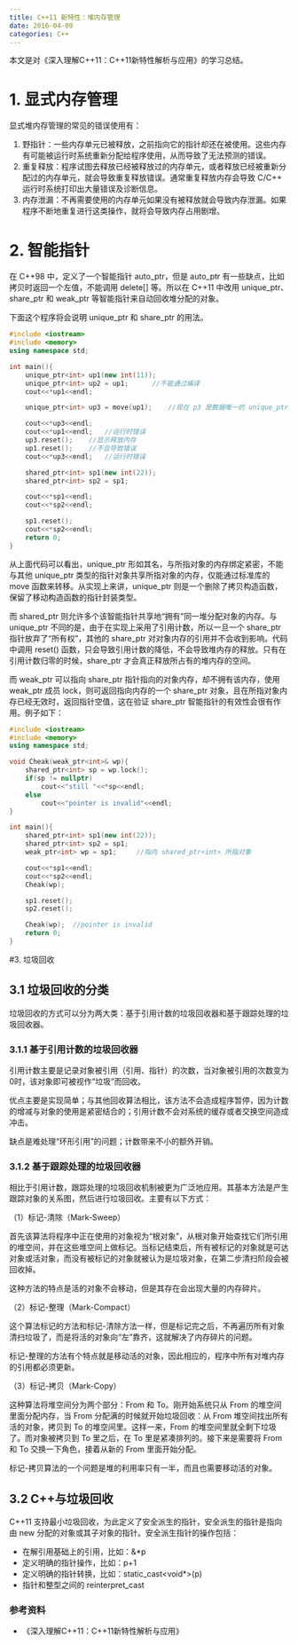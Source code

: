```yaml
---
title: C++11 新特性：堆内存管理
date: 2016-04-09
categories: C++
---
```


本文是对《深入理解C++11：C++11新特性解析与应用》的学习总结。

# 1. 显式内存管理

显式堆内存管理的常见的错误使用有：

1. 野指针：一些内存单元已被释放，之前指向它的指针却还在被使用。这些内存有可能被运行时系统重新分配给程序使用，从而导致了无法预测的错误。
2. 重复释放：程序试图去释放已经被释放过的内存单元，或者释放已经被重新分配过的内存单元，就会导致重复释放错误。通常重复释放内存会导致 C/C++ 运行时系统打印出大量错误及诊断信息。
3. 内存泄漏：不再需要使用的内存单元如果没有被释放就会导致内存泄漏。如果程序不断地重复进行这类操作，就将会导致内存占用剧增。

# 2. 智能指针

在 C++98 中，定义了一个智能指针 auto_ptr，但是 auto_ptr 有一些缺点，比如拷贝时返回一个左值，不能调用 delete[] 等。所以在 C++11 中改用 unique_ptr、share_ptr 和 weak_ptr 等智能指针来自动回收堆分配的对象。

下面这个程序将会说明 unique_ptr 和 share_ptr 的用法。

```c++
#include <iostream>
#include <memory>
using namespace std;

int main(){
	unique_ptr<int> up1(new int(11));
	unique_ptr<int> up2 = up1;		//不能通过编译
	cout<<*up1<<endl;

	unique_ptr<int> up3 = move(up1);	//现在 p3 是数据唯一的 unique_ptr 智能指针

	cout<<*up3<<endl;
	cout<<*up1<<endl;	//运行时错误
	up3.reset();	//显示释放内存
	up1.reset();	//不会导致错误
	cout<<*up3<<endl;	//运行时错误

	shared_ptr<int> sp1(new int(22));
	shared_ptr<int> sp2 = sp1;

	cout<<*sp1<<endl;
	cout<<*sp2<<endl;

	sp1.reset();
	cout<<*sp2<<endl;
	return 0;
}
```

从上面代码可以看出，unique_ptr 形如其名，与所指对象的内存绑定紧密，不能与其他 unique_ptr 类型的指针对象共享所指对象的内存，仅能通过标准库的 move 函数来转移。从实现上来讲，unique_ptr 则是一个删除了拷贝构造函数，保留了移动构造函数的指针封装类型。

而 shared_ptr 则允许多个该智能指针共享地“拥有”同一堆分配对象的内存。与 unique_ptr 不同的是，由于在实现上采用了引用计数，所以一旦一个 share_ptr 指针放弃了“所有权”，其他的 share_ptr 对对象内存的引用并不会收到影响。代码中调用 reset() 函数，只会导致引用计数的降低，不会导致堆内存的释放。只有在引用计数归零的时候，share_ptr 才会真正释放所占有的堆内存的空间。

而 weak_ptr 可以指向 share_ptr 指针指向的对象内存，却不拥有该内存，使用 weak_ptr 成员 lock，则可返回指向内存的一个 share_ptr 对象，且在所指对象内存已经无效时，返回指针空值，这在验证 share_ptr 智能指针的有效性会很有作用。例子如下：

```c++
#include <iostream>
#include <memory>
using namespace std;

void Cheak(weak_ptr<int>& wp){
	shared_ptr<int> sp = wp.lock();
	if(sp != nullptr)
		cout<<"still "<<*sp<<endl;
	else
		cout<<"pointer is invalid"<<endl;
}

int main(){
	shared_ptr<int> sp1(new int(22));
	shared_ptr<int> sp2 = sp1;
	weak_ptr<int> wp = sp1;		//指向 shared_ptr<int> 所指对象

	cout<<*sp1<<endl;
	cout<<*sp2<<endl;
	Cheak(wp);

	sp1.reset();
	sp2.reset();

	Cheak(wp);	//pointer is invalid
	return 0;
}
```

#3. 垃圾回收

## 3.1 垃圾回收的分类

垃圾回收的方式可以分为两大类：基于引用计数的垃圾回收器和基于跟踪处理的垃圾回收器。

### 3.1.1 基于引用计数的垃圾回收器

引用计数主要是记录对象被引用（引用、指针）的次数，当对象被引用的次数变为0时，该对象即可被视作“垃圾”而回收。

优点主要是实现简单；与其他回收算法相比，该方法不会造成程序暂停，因为计数的增减与对象的使用是紧密结合的；引用计数不会对系统的缓存或者交换空间造成冲击。

缺点是难处理“环形引用”的问题；计数带来不小的额外开销。

### 3.1.2 基于跟踪处理的垃圾回收器

相比于引用计数，跟踪处理的垃圾回收机制被更为广泛地应用。其基本方法是产生跟踪对象的关系图，然后进行垃圾回收。主要有以下方式：

（1）标记-清除（Mark-Sweep）

首先该算法将程序中正在使用的对象视为“根对象”，从根对象开始查找它们所引用的堆空间，并在这些堆空间上做标记。当标记结束后，所有被标记的对象就是可达对象或活对象，而没有被标记的对象就被认为是垃圾对象，在第二步清扫阶段会被回收掉。

这种方法的特点是活的对象不会移动，但是其存在会出现大量的内存碎片。

（2）标记-整理（Mark-Compact）

这个算法标记的方法和标记-清除方法一样，但是标记完之后，不再遍历所有对象清扫垃圾了，而是将活的对象向“左”靠齐，这就解决了内存碎片的问题。

标记-整理的方法有个特点就是移动活的对象，因此相应的，程序中所有对堆内存的引用都必须更新。

（3）标记-拷贝（Mark-Copy）

这种算法将堆空间分为两个部分：From 和 To。刚开始系统只从 From 的堆空间里面分配内存，当 From 分配满的时候就开始垃圾回收：从 From 堆空间找出所有活的对象，拷贝到 To 的堆空间里。这样一来，From 的堆空间里就全剩下垃圾了。而对象被拷贝到 To 里之后，在 To 里是紧凑排列的。接下来是需要将 From 和 To 交换一下角色，接着从新的 From 里面开始分配。

标记-拷贝算法的一个问题是堆的利用率只有一半，而且也需要移动活的对象。

## 3.2 C++与垃圾回收

C++11 支持最小垃圾回收，为此定义了安全派生的指针，安全派生的指针是指向由 new 分配的对象或其子对象的指针。安全派生指针的操作包括：

- 在解引用基础上的引用，比如：&*p
- 定义明确的指针操作，比如：p+1
- 定义明确的指针转换，比如：static_cast<void*>(p)
- 指针和整型之间的 reinterpret_cast

### 参考资料

- 《深入理解C++11：C++11新特性解析与应用》
